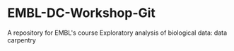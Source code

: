 # EMBL-DC-Workshop-Git
A repository for EMBL's course Exploratory analysis of biological data: data carpentry
